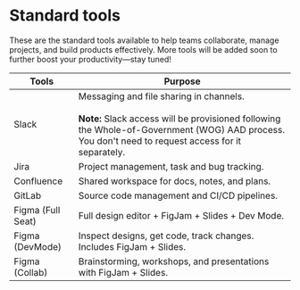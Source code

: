 # Standard tools

These are the standard tools available to help teams collaborate, manage projects, and build products effectively. More tools will be added soon to further boost your productivity—stay tuned!  


| Tools | Purpose |
|---|---|
| Slack | Messaging and file sharing in channels. <br><br>**Note:** Slack access will be provisioned following the Whole-of-Government (WOG) AAD process. You don't need to request access for it separately. |
| Jira | Project management, task and bug tracking. |
| Confluence | Shared workspace for docs, notes, and plans. |
| GitLab | Source code management and CI/CD pipelines. |
| Figma (Full Seat) | Full design editor + FigJam + Slides + Dev Mode. |
| Figma (DevMode) | Inspect designs, get code, track changes. Includes FigJam + Slides. |
| Figma (Collab) | Brainstorming, workshops, and presentations with FigJam + Slides. |
